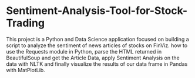 # Sentiment-Analysis-Tool-for-Stock-Trading


This project is a  Python and Data Science application focused on building a script to analyze the sentiment of news articles of stocks on FinViz.
how to use the Requests module in Python, parse the HTML returned in BeautifulSoup and get the Article Data, apply Sentiment Analysis on the data with NLTK 
and finally visualize the results of our data frame in Pandas with MatPlotLib.
